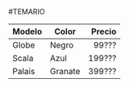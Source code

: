 #TEMARIO   

| Modelo | Color   | Precio |
| ------ |---------| ------:|
| Globe  | Negro   | 99???    |
| Scala  | Azul    | 199???   |
| Palais | Granate | 399???   |